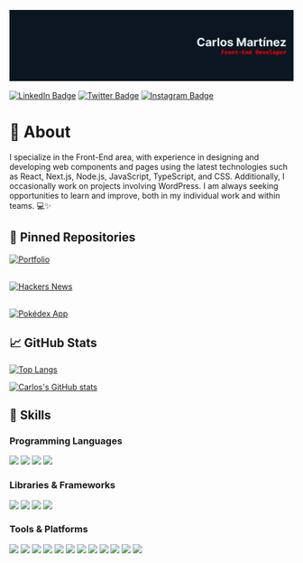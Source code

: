 [![Carlos's GitHub Banner](./Banner.png)](https://github.com/carlosmrtzor/)

[![LinkedIn Badge](https://img.shields.io/badge/LinkedIn-Profile-informational?style=for-the-badge&logo=linkedin&logoColor=ff0000&color=ff0000&labelColor=0b1622)](https://www.linkedin.com/in/carlosmrtzo/)
[![Twitter Badge](https://img.shields.io/badge/Twitter-Profile-informational?style=for-the-badge&logo=twitter&logoColor=ff0000&color=ff0000&labelColor=0b1622)](https://twitter.com/devilsncry3)
[![Instagram Badge](https://img.shields.io/badge/Instagram-Profile-informational?style=for-the-badge&logo=instagram&logoColor=ff0000&color=ff0000&labelColor=0b1622)](https://www.instagram.com/devilsncry3/)

# 📕 About

I specialize in the Front-End area, with experience in designing and developing web components and
pages using the latest technologies such as React, Next.js, Node.js, JavaScript, TypeScript, and
CSS. Additionally, I occasionally work on projects involving WordPress. I am always seeking
opportunities to learn and improve, both in my individual work and within teams. 💻✨

## 📌 Pinned Repositories

[![Portfolio](https://github-readme-stats.vercel.app/api/pin/?username=carlosmrtzor&repo=portfolio&bg_color=0b1622&title_color=ff0000&text_color=edf2f4&border_color=ff0000&icon_color=ff0000)](https://github.com/carlosmrtzor/portfolio) <br><br>

[![Hackers News](https://github-readme-stats.vercel.app/api/pin/?username=carlosmrtzor&repo=hackers-news&bg_color=0b1622&title_color=ff0000&text_color=edf2f4&border_color=ff0000&icon_color=ff0000)](https://github.com/carlosmrtzor/hackers-news) <br><br>

[![Pokédex App](https://github-readme-stats.vercel.app/api/pin/?username=carlosmrtzor&repo=pokedex&bg_color=0b1622&title_color=ff0000&text_color=edf2f4&border_color=ff0000&icon_color=ff0000)](https://github.com/carlosmrtzor/pokedex)

## 📈 GitHub Stats

[![Top Langs](https://github-readme-stats.vercel.app/api/top-langs/?username=carlosmrtzor&layout=compact&bg_color=0b1622&title_color=ff0000&text_color=edf2f4&icon_color=ff0000&border_color=ff0000)](https://github.com/carlosmrtzor/)

[![Carlos's GitHub stats](https://github-readme-stats.vercel.app/api?username=carlosmrtzor&show_icons=true&bg_color=0b1622&title_color=ff0000&text_color=edf2f4&icon_color=ff0000&border_color=ff0000)](https://github.com/carlosmrtzor/)

## 💼 Skills

### Programming Languages

![](https://img.shields.io/badge/HTML5-informational?style=for-the-badge&logo=html5&logoColor=edf2f4&color=0b1622&labelColor=ff0000)
![](https://img.shields.io/badge/CSS3-informational?style=for-the-badge&logo=css3&logoColor=edf2f4&color=0b1622&labelColor=ff0000)
![](https://img.shields.io/badge/JavaScript-informational?style=for-the-badge&logo=javaScript&logoColor=edf2f4&color=0b1622&labelColor=ff0000)
![](https://img.shields.io/badge/TypeScript-informational?style=for-the-badge&logo=TypeScript&logoColor=edf2f4&color=0b1622&labelColor=ff0000)

### Libraries & Frameworks

![](https://img.shields.io/badge/React-informational?style=for-the-badge&logo=react&logoColor=edf2f4&color=0b1622&labelColor=ff0000)
![](https://img.shields.io/badge/Next.js-informational?style=for-the-badge&logo=vercel&logoColor=edf2f4&color=0b1622&labelColor=ff0000)
![](https://img.shields.io/badge/Node.js-informational?style=for-the-badge&logo=nodejs&logoColor=edf2f4&color=0b1622&labelColor=ff0000)
![](https://img.shields.io/badge/Tailwind-informational?style=for-the-badge&logo=tailwind-css&logoColor=edf2f4&color=0b1622&labelColor=ff0000)

### Tools & Platforms

![](https://img.shields.io/badge/Git-informational?style=for-the-badge&logo=git&logoColor=edf2f4&color=0b1622&labelColor=ff0000)
![](https://img.shields.io/badge/Github-informational?style=for-the-badge&logo=github&logoColor=edf2f4&color=0b1622&labelColor=ff0000)
![](https://img.shields.io/badge/Gitlab-informational?style=for-the-badge&logo=gitlab&logoColor=edf2f4&color=0b1622&labelColor=ff0000)
![](https://img.shields.io/badge/Figma-informational?style=for-the-badge&logo=figma&logoColor=edf2f4&color=0b1622&labelColor=ff0000)
![](https://img.shields.io/badge/WordPress-informational?style=for-the-badge&logo=wordpress&logoColor=edf2f4&color=0b1622&labelColor=ff0000)
![](https://img.shields.io/badge/Storybook-informational?style=for-the-badge&logo=storybook&logoColor=edf2f4&color=0b1622&labelColor=ff0000)
![](https://img.shields.io/badge/Vercel-informational?style=for-the-badge&logo=vercel&logoColor=edf2f4&color=0b1622&labelColor=ff0000)
![](https://img.shields.io/badge/Vite-informational?style=for-the-badge&logo=vite&logoColor=edf2f4&color=0b1622&labelColor=ff0000)
![](https://img.shields.io/badge/Webpack-informational?style=for-the-badge&logo=webpack&logoColor=edf2f4&color=0b1622&labelColor=ff0000)
![](https://img.shields.io/badge/Notion-informational?style=for-the-badge&logo=notion&logoColor=edf2f4&color=0b1622&labelColor=ff0000)
![](https://img.shields.io/badge/Slack-informational?style=for-the-badge&logo=slack&logoColor=edf2f4&color=0b1622&labelColor=ff0000)
![](https://img.shields.io/badge/ClickUp-informational?style=for-the-badge&logo=c&logoColor=edf2f4&color=0b1622&labelColor=ff0000)
